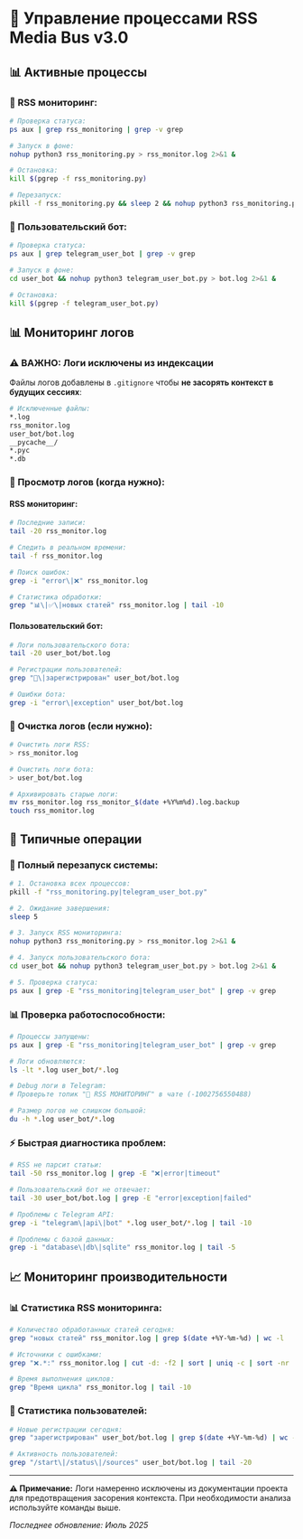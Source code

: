 # 🔄 Управление процессами RSS Media Bus v3.0

## 📊 **Активные процессы**

### **📡 RSS мониторинг:**
```bash
# Проверка статуса:
ps aux | grep rss_monitoring | grep -v grep

# Запуск в фоне:
nohup python3 rss_monitoring.py > rss_monitor.log 2>&1 &

# Остановка:
kill $(pgrep -f rss_monitoring.py)

# Перезапуск:
pkill -f rss_monitoring.py && sleep 2 && nohup python3 rss_monitoring.py > rss_monitor.log 2>&1 &
```

### **🤖 Пользовательский бот:**
```bash
# Проверка статуса:
ps aux | grep telegram_user_bot | grep -v grep

# Запуск в фоне:
cd user_bot && nohup python3 telegram_user_bot.py > bot.log 2>&1 &

# Остановка:
kill $(pgrep -f telegram_user_bot.py)
```

## 📊 **Мониторинг логов**

### **⚠️ ВАЖНО: Логи исключены из индексации**

Файлы логов добавлены в `.gitignore` чтобы **не засорять контекст в будущих сессиях**:

```bash
# Исключенные файлы:
*.log
rss_monitor.log
user_bot/bot.log
__pycache__/
*.pyc
*.db
```

### **📝 Просмотр логов (когда нужно):**

#### **RSS мониторинг:**
```bash
# Последние записи:
tail -20 rss_monitor.log

# Следить в реальном времени:
tail -f rss_monitor.log

# Поиск ошибок:
grep -i "error\|❌" rss_monitor.log

# Статистика обработки:
grep "📊\|✅\|новых статей" rss_monitor.log | tail -10
```

#### **Пользовательский бот:**
```bash
# Логи пользовательского бота:
tail -20 user_bot/bot.log

# Регистрации пользователей:
grep "🎉\|зарегистрирован" user_bot/bot.log

# Ошибки бота:
grep -i "error\|exception" user_bot/bot.log
```

### **🧹 Очистка логов (если нужно):**
```bash
# Очистить логи RSS:
> rss_monitor.log

# Очистить логи бота:
> user_bot/bot.log

# Архивировать старые логи:
mv rss_monitor.log rss_monitor_$(date +%Y%m%d).log.backup
touch rss_monitor.log
```

## 🔄 **Типичные операции**

### **🚀 Полный перезапуск системы:**
```bash
# 1. Остановка всех процессов:
pkill -f "rss_monitoring.py|telegram_user_bot.py"

# 2. Ожидание завершения:
sleep 5

# 3. Запуск RSS мониторинга:
nohup python3 rss_monitoring.py > rss_monitor.log 2>&1 &

# 4. Запуск пользовательского бота:
cd user_bot && nohup python3 telegram_user_bot.py > bot.log 2>&1 &

# 5. Проверка статуса:
ps aux | grep -E "rss_monitoring|telegram_user_bot" | grep -v grep
```

### **📊 Проверка работоспособности:**
```bash
# Процессы запущены:
ps aux | grep -E "rss_monitoring|telegram_user_bot" | grep -v grep

# Логи обновляются:
ls -lt *.log user_bot/*.log

# Debug логи в Telegram:
# Проверьте топик "📡 RSS МОНИТОРИНГ" в чате (-1002756550488)

# Размер логов не слишком большой:
du -h *.log user_bot/*.log
```

### **⚡ Быстрая диагностика проблем:**
```bash
# RSS не парсит статьи:
tail -50 rss_monitor.log | grep -E "❌|error|timeout"

# Пользовательский бот не отвечает:
tail -30 user_bot/bot.log | grep -E "error|exception|failed"

# Проблемы с Telegram API:
grep -i "telegram\|api\|bot" *.log user_bot/*.log | tail -10

# Проблемы с базой данных:
grep -i "database\|db\|sqlite" rss_monitor.log | tail -5
```

## 📈 **Мониторинг производительности**

### **📊 Статистика RSS мониторинга:**
```bash
# Количество обработанных статей сегодня:
grep "новых статей" rss_monitor.log | grep $(date +%Y-%m-%d) | wc -l

# Источники с ошибками:
grep "❌.*:" rss_monitor.log | cut -d: -f2 | sort | uniq -c | sort -nr

# Время выполнения циклов:
grep "Время цикла" rss_monitor.log | tail -10
```

### **👥 Статистика пользователей:**
```bash
# Новые регистрации сегодня:
grep "зарегистрирован" user_bot/bot.log | grep $(date +%Y-%m-%d) | wc -l

# Активность пользователей:
grep "/start\|/status\|/sources" user_bot/bot.log | tail -20
```

---

**⚠️ Примечание:** Логи намеренно исключены из документации проекта для предотвращения засорения контекста. При необходимости анализа используйте команды выше.

*Последнее обновление: Июль 2025* 